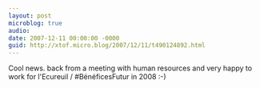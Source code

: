 ```yaml
---
layout: post
microblog: true
audio: 
date: 2007-12-11 00:00:00 -0000
guid: http://xtof.micro.blog/2007/12/11/t490124892.html
---
```

Cool news. back from a meeting with human resources and very happy to work for l'Ecureuil / #BénéficesFutur in 2008 :-)

